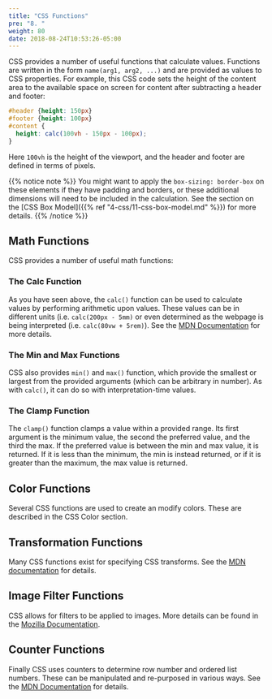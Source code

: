 ```yaml
---
title: "CSS Functions"
pre: "8. "
weight: 80
date: 2018-08-24T10:53:26-05:00
---
```


CSS provides a number of useful functions that calculate values.  Functions are written in the form `name(arg1, arg2, ...)` and are provided as values to CSS properties.  For example, this CSS code sets the height of the content area to the available space on screen  for content after subtracting a header and footer:

```css
#header {height: 150px}
#footer {height: 100px}
#content {
  height: calc(100vh - 150px - 100px);
}
```

Here `100vh` is the height of the viewport, and the header and footer are defined in terms of pixels. 

{{% notice note %}}
You might want to apply the `box-sizing: border-box` on these elements if they have padding and borders, or these additional dimensions will need to be included in the calculation. See the section on the [CSS Box Model]({{% ref "4-css/11-css-box-model.md" %}}) for more details.
{{% /notice %}}

## Math Functions 
CSS provides a number of useful math functions:

### The Calc Function
As you have seen above, the `calc()` function can be used to calculate values by performing arithmetic upon values. These values can be in different units (i.e. `calc(200px - 5mm)` or even determined as the webpage is being interpreted (i.e. `calc(80vw + 5rem)`).  See the [MDN Documentation](https://developer.mozilla.org/en-US/docs/Web/CSS/calc) for more details.

### The Min and Max Functions 
CSS also provides `min()` and `max()` function, which provide the smallest or largest from the provided arguments (which can be arbitrary in number).  As with `calc()`, it can do so with interpretation-time values.

### The Clamp Function
The `clamp()` function clamps a value within a provided range.  Its first argument is the minimum value, the second the preferred value, and the third the max.  If the preferred value is between the min and max value, it is returned.  If it is less than the minimum, the min is instead returned, or if it is greater than the maximum, the max value is returned.

## Color Functions 
Several CSS functions are used to create an modify colors.  These are described in the CSS Color section.

## Transformation Functions
Many CSS functions exist for specifying CSS transforms. See the [MDN documentation](https://developer.mozilla.org/en-US/docs/Web/CSS/transform) for details.

## Image Filter Functions
CSS allows for filters to be applied to images.  More details can be found in the [Mozilla Documentation](https://developer.mozilla.org/en-US/docs/Web/CSS/filter).

## Counter Functions
Finally CSS uses counters to determine row number and ordered list numbers.  These can be manipulated and re-purposed in various ways. See the [MDN Documentation](https://developer.mozilla.org/en-US/docs/Web/CSS/CSS_Lists_and_Counters/Using_CSS_counters) for details.